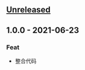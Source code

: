 <a name="unreleased"></a>
## [Unreleased]


<a name="1.0.0"></a>
## 1.0.0 - 2021-06-23
### Feat
- 整合代码


[Unreleased]: https://github.com/dapengJacky/design-principle/compare/1.0.0...HEAD
